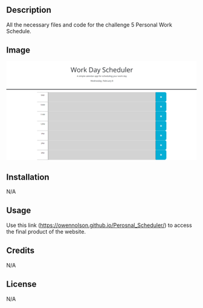# <Personal Scheduler>

## Description

All the necessary files and code for the challenge 5 Personal Work Schedule.

## Image 
![image](./Images/Screenshot_20230208_113908.png)

## Installation

N/A

## Usage

Use this link (https://owennolson.github.io/Perosnal_Scheduler/) to access the final product of the website.

## Credits

N/A

## License

N/A